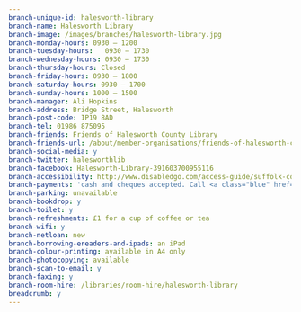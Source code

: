 ```yaml
---
branch-unique-id: halesworth-library
branch-name: Halesworth Library
branch-image: /images/branches/halesworth-library.jpg
branch-monday-hours: 0930 – 1200
branch-tuesday-hours:	0930 – 1730
branch-wednesday-hours: 0930 – 1730
branch-thursday-hours: Closed
branch-friday-hours: 0930 – 1800
branch-saturday-hours: 0930 – 1700
branch-sunday-hours: 1000 – 1500
branch-manager: Ali Hopkins
branch-address: Bridge Street, Halesworth
branch-post-code: IP19 8AD
branch-tel: 01986 875095
branch-friends: Friends of Halesworth County Library
branch-friends-url: /about/member-organisations/friends-of-halesworth-county-library
branch-social-media: y
branch-twitter: halesworthlib
branch-facebook: Halesworth-Library-391603700955116
branch-accessibility: http://www.disabledgo.com/access-guide/suffolk-county-council/halesworth-library-2
branch-payments: 'cash and cheques accepted. Call <a class="blue" href="tel:01473351249">01473 351249</a> for card payments.'
branch-parking: unavailable
branch-bookdrop: y
branch-toilet: y
branch-refreshments: £1 for a cup of coffee or tea
branch-wifi: y
branch-netloan: new
branch-borrowing-ereaders-and-ipads: an iPad
branch-colour-printing: available in A4 only
branch-photocopying: available
branch-scan-to-email: y
branch-faxing: y
branch-room-hire: /libraries/room-hire/halesworth-library
breadcrumb: y
---
```


